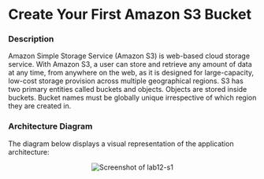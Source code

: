 # Create Your First Amazon S3 Bucket


### Description

Amazon Simple Storage Service (Amazon S3) is web-based cloud storage service. With Amazon S3, a user can
store and retrieve any amount of data at any time, from anywhere on the web, as it is designed for large-capacity,
low-cost storage provision across multiple geographical regions.
S3 has two primary entities called buckets and objects. Objects are stored inside buckets. Bucket names must be
globally unique irrespective of which region they are created in.


### Architecture Diagram

The diagram below displays a visual representation of the application architecture:

<p align="center">
  <img src="https://github.com/jatinbunkar/AWS-Clouds/blob/0a22cd068ace1a6760771de0e8b737ca65058fdd/Screenshots/lab12-s1.png" alt="Screenshot of lab12-s1">
</p>


